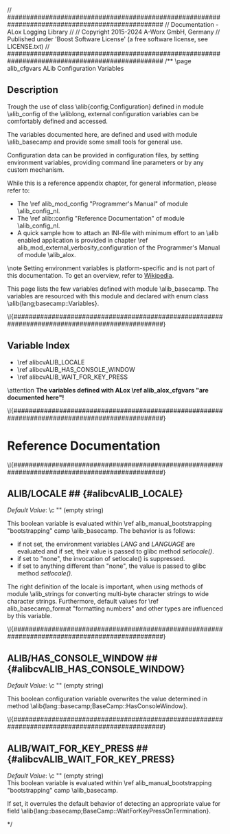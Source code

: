 // #################################################################################################
//  Documentation - ALox Logging Library
//
//  Copyright 2015-2024 A-Worx GmbH, Germany
//  Published under 'Boost Software License' (a free software license, see LICENSE.txt)
// #################################################################################################
/**
\page alib_cfgvars    ALib Configuration Variables
## Description ##
Trough the use of class \alib{config;Configuration} defined in module \alib_config of the
\aliblong, external  configuration variables can be comfortably defined and accessed.

The variables documented here, are defined and used with module \alib_basecamp and provide
some small tools for general use.

Configuration data can be provided in configuration files, by setting environment variables,
providing command line parameters or by any custom mechanism.

While this is a reference appendix chapter, for general information, please refer to:
- The \ref alib_mod_config "Programmer's Manual" of module \alib_config_nl.
- The \ref alib::config "Reference Documentation" of module \alib_config_nl.
- A quick sample how to attach an INI-file with minimum effort to an \alib enabled application
  is provided in chapter \ref alib_mod_external_verbosity_configuration of the
  Programmer's Manual of module \alib_alox.

\note Setting environment variables is platform-specific and is not part of this documentation. To
      get an overview, refer to [Wikipedia](https://en.wikipedia.org/wiki/Environment_variable).<p>

This page lists the few variables defined with module \alib_basecamp.
The variables are resourced with this module and declared with enum class \alib{lang;basecamp::Variables}.


\I{################################################################################################}
## Variable Index ##

- \ref alibcvALIB_LOCALE
- \ref alibcvALIB_HAS_CONSOLE_WINDOW
- \ref alibcvALIB_WAIT_FOR_KEY_PRESS

\attention <b>The variables defined with ALox \ref alib_alox_cfgvars "are documented here"!</b>


\I{################################################################################################}
# Reference Documentation #

\I{################################################################################################}
## ALIB/LOCALE ## {#alibcvALIB_LOCALE}
<em>Default Value</em>: \c "" (empty string)<br>

This boolean variable is evaluated within \ref alib_manual_bootstrapping "bootstrapping" camp \alib_basecamp.
The behavior is as follows:
- if not set, the environment variables <em>LANG</em> and <em>LANGUAGE</em> are evaluated and
  if set, their value is passed to glibc method <em>setlocale()</em>.
- if set to "none", the invocation of setlocale() is suppressed.
- if set to anything different than "none", the value is passed to glibc method <em>setlocale()</em>.

The right definition of the locale is important, when using methods of module \alib_strings for
converting multi-byte character strings to wide character strings. Furthermore, default values
for \ref alib_basecamp_format "formatting numbers" and other types are influenced by this variable.


\I{################################################################################################}
## ALIB/HAS_CONSOLE_WINDOW ## {#alibcvALIB_HAS_CONSOLE_WINDOW}
<em>Default Value</em>: \c "" (empty string)<br>

This boolean configuration variable overwrites the value determined in method
\alib{lang::basecamp;BaseCamp::HasConsoleWindow}.


\I{################################################################################################}
## ALIB/WAIT_FOR_KEY_PRESS ## {#alibcvALIB_WAIT_FOR_KEY_PRESS}
<em>Default Value</em>: \c "" (empty string)<br>
This boolean variable is evaluated within \ref alib_manual_bootstrapping "bootstrapping" camp \alib_basecamp.

If set, it overrules the default behavior of detecting an appropriate value for field
\alib{lang::basecamp;BaseCamp::WaitForKeyPressOnTermination}.

*/
